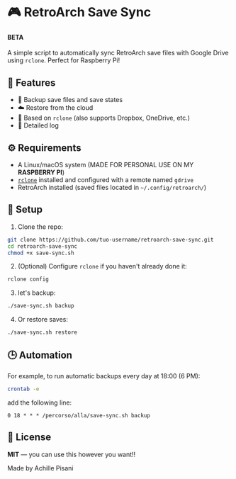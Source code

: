 # 🎮 RetroArch Save Sync
#### BETA

A simple script to automatically sync RetroArch save files with Google Drive using `rclone`. Perfect for Raspberry Pi!

## 🚀 Features

- 🔁 Backup save files and save states
- ☁️ Restore from the cloud
- 🧠 Based on `rclone`  (also supports Dropbox, OneDrive, etc.)
- 📝 Detailed log

## ⚙️ Requirements

- A Linux/macOS system (MADE FOR PERSONAL USE ON MY **RASPBERRY PI**)
- [`rclone`](https://rclone.org/downloads/) installed and configured with a remote named `gdrive`
- RetroArch installed (saved files located in `~/.config/retroarch/`)

## 🔧 Setup

1. Clone the repo:

```bash
git clone https://github.com/tuo-username/retroarch-save-sync.git
cd retroarch-save-sync
chmod +x save-sync.sh
```

2. (Optional) Configure `rclone` if you haven't already done it:

```bash
rclone config
```

3. let's backup:

```bash
./save-sync.sh backup
```

4. Or restore saves:

```bash
./save-sync.sh restore
```

## 🕒 Automation

For example, to run automatic backups every day at 18:00 (6 PM):

```bash
crontab -e
```

add the following line:

```cron
0 18 * * * /percorso/alla/save-sync.sh backup
```

## 📄 License

**MIT** — you can use this however you want!!

Made by Achille Pisani
